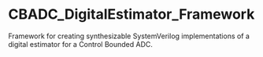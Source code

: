 # CBADC_DigitalEstimator_Framework
Framework for creating synthesizable SystemVerilog implementations of a digital estimator for a Control Bounded ADC.
